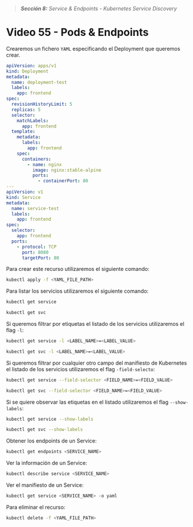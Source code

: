 > _**Sección 8:** Service & Endpoints - Kubernetes Service Discovery_

# Video 55 - Pods & Endpoints

Crearemos un fichero `YAML` especificando el Deployment que queremos crear.

```yaml
apiVersion: apps/v1
kind: Deployment
metadata:
  name: deployment-test
  labels:
    app: frontend
spec:
  revisionHistoryLimit: 5
  replicas: 5
  selector:
    matchLabels:
      app: frontend
  template:
    metadata:
      labels:
        app: frontend
    spec:
      containers:
        - name: nginx
          image: nginx:stable-alpine
          ports:
            - containerPort: 80
---
apiVersion: v1
kind: Service
metadata:
  name: service-test
  labels:
    app: frontend
spec:
  selector:
    app: frontend
  ports:
    - protocol: TCP
      port: 8080
      targetPort: 80
```

Para crear este recurso utilizaremos el siguiente comando:

```bash
kubectl apply -f <YAML_FILE_PATH>
```

Para listar los servicios utilizaremos el siguiente comando:

```bash
kubectl get service
```

```bash
kubectl get svc
```

Si queremos filtrar por etiquetas el listado de los servicios utilizaremos el flag `-l`:

```bash
kubectl get service -l <LABEL_NAME>=<LABEL_VALUE>
```

```bash
kubectl get svc -l <LABEL_NAME>=<LABEL_VALUE>
```

Si queremos filtrar por cualquier otro campo del manifiesto de Kubernetes el listado de los servicios utilizaremos el flag `-field-selecto`:

```bash
kubectl get service --field-selector <FIELD_NAME>=<FIELD_VALUE>
```

```bash
kubectl get svc --field-selector <FIELD_NAME>=<FIELD_VALUE>
```

Si se quiere observar las etiquetas en el listado utilizaremos el flag `--show-labels`:

```bash
kubectl get service --show-labels
```

```bash
kubectl get svc --show-labels
```

Obtener los endpoints de un Service:

```bash
kubectl get endpoints <SERVICE_NAME>
```

Ver la información de un Service:

```bash
kubectl describe service <SERVICE_NAME>
```

Ver el manifiesto de un Service:

```bash
kubectl get service <SERVICE_NAME> -o yaml
```

Para eliminar el recurso:

```bash
kubectl delete -f <YAML_FILE_PATH>
```
